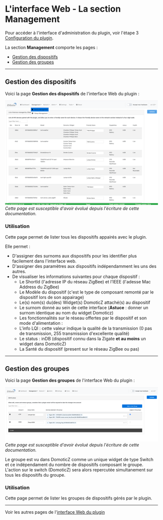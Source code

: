 # L'interface Web - La section Management

Pour accéder à l'interface d'administration du plugin, voir l'étape 3 [Configuration du plugin](3_Configuration.md).

La section __Management__ comporte les pages :

* [Gestion des dispositifs](#gestion-des-dispositifs)
* [Gestion des groupes](#gestion-des-groupes)


------------------------------------------------
## Gestion des dispositifs

Voici la page __Gestion des dispositifs__ de l'interface Web du plugin : 

![Device Management](../Images/Device-Management.png)
*Cette page est susceptible d'avoir évolué depuis l'écriture de cette documentation.*

### Utilisation

Cette page permet de lister tous les dispositifs appairés avec le plugin. 

Elle permet :

* D'assigner des surnoms aux dispositifs pour les identifier plus facilement dans l'interface web.
* D'assigner des paramètres aux dispositifs indépendamment les uns des autres.
* De visualiser les informations suivantes pour chaque dispositif :
  * Le ShortId (l'adresse IP du réseau ZigBee) et l'IEEE (l'adesse Mac Address du ZigBee)
  * Le Modèle du dispositif (c'est le type de composant remonté par le dispositif lors de son appairage)
  * Le(s) nom(s) du(des) Widget(s) DomoticZ attaché(s) au dispositif
  * Le surnom donné au sein de cette interface (**Astuce** : donner un surnom identique au nom du widget Domoticz)
  * Les fonctionnalités sur le réseau offertes par le dispositif et son mode d'alimentation : 
  * L'info LQI : cette valeur indique la qualité de la transmission (0 pas de transmission, 255 transmission d'excellente qualité)
  * Le status : inDB (dispositif connu dans la Zigate **et au moins** un widget dans DomoticZ)
  * La Santé du dispositif (present sur le réseau ZigBee ou pas)

------------------------------------------------
## Gestion des groupes

Voici la page __Gestion des groupes__ de l'interface Web du plugin : 

![Group Management](../Images/Group-Management.png)
*Cette page est susceptible d'avoir évolué depuis l'écriture de cette documentation.*

Le groupe est vu dans DomoticZ comme un unique widget de type Switch et ce indépendament du nombre de dispositifs composant le groupe. L'action sur le switch (DomoticZ) sera alors repercutée simultanement sur tous les dispositifs du groupe.

### Utilisation

Cette page permet de lister les groupes de dispositifs gérés par le plugin.


------------------------------------------------
Voir les autres pages de l'[interface Web du plugin](Home.md#linterface-web-du-plugin)
